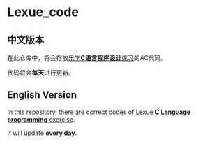 # Lexue_code
## 中文版本
在此仓库中，将会存放[乐学**C语言程序设计**练习](https://lexue.bit.edu.cn/course/view.php?id=10259)的AC代码。

代码将会**每天**进行更新。

## English Version
In this repository, there are correct codes of [Lexue **C Language programming** exercise](https://lexue.bit.edu.cn/course/view.php?id=10259).

It will update **every day**.
